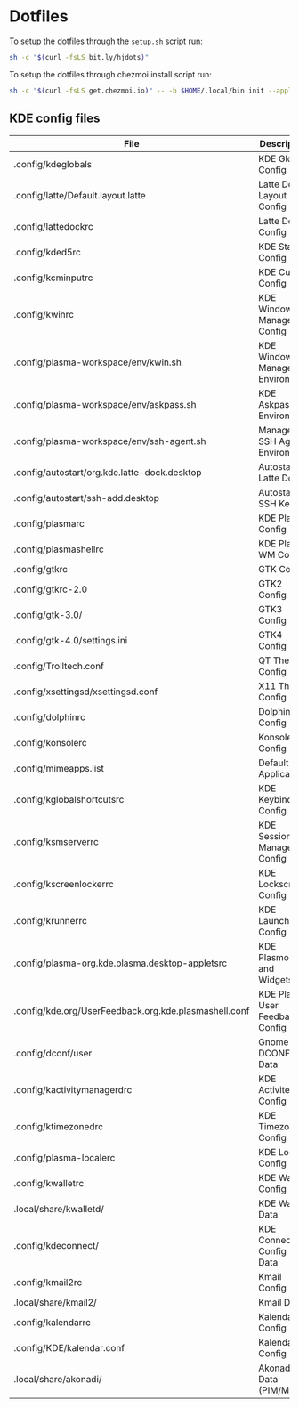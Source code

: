 # Dotfiles

To setup the dotfiles through the `setup.sh` script run:

```sh
sh -c "$(curl -fsLS bit.ly/hjdots)"
```

To setup the dotfiles through chezmoi install script run:

```sh
sh -c "$(curl -fsLS get.chezmoi.io)" -- -b $HOME/.local/bin init --apply haroldojunios
```

## KDE config files

| File                                                  | Description                     |
| ----------------------------------------------------- | ------------------------------- |
| .config/kdeglobals                                    | KDE Global Config               |
| .config/latte/Default.layout.latte                    | Latte Dock Layout Config        |
| .config/lattedockrc                                   | Latte Dock Config               |
| .config/kded5rc                                       | KDE Startup Config              |
| .config/kcminputrc                                    | KDE Cursor Config               |
| .config/kwinrc                                        | KDE Window Manager Config       |
| .config/plasma-workspace/env/kwin.sh                  | KDE Window Manager Environment  |
| .config/plasma-workspace/env/askpass.sh               | KDE Askpass Environment         |
| .config/plasma-workspace/env/ssh-agent.sh             | Manage SSH Agent Environment    |
| .config/autostart/org.kde.latte-dock.desktop          | Autostart Latte Dock            |
| .config/autostart/ssh-add.desktop                     | Autostart SSH Keyring           |
| .config/plasmarc                                      | KDE Plasma Config               |
| .config/plasmashellrc                                 | KDE Plasma WM Config            |
| .config/gtkrc                                         | GTK Config                      |
| .config/gtkrc-2.0                                     | GTK2 Config                     |
| .config/gtk-3.0/                                      | GTK3 Config                     |
| .config/gtk-4.0/settings.ini                          | GTK4 Config                     |
| .config/Trolltech.conf                                | QT Theme Config                 |
| .config/xsettingsd/xsettingsd.conf                    | X11 Theme Config                |
| .config/dolphinrc                                     | Dolphin Config                  |
| .config/konsolerc                                     | Konsole Config                  |
| .config/mimeapps.list                                 | Default Applications            |
| .config/kglobalshortcutsrc                            | KDE Keybinding Config           |
| .config/ksmserverrc                                   | KDE Session Manager Config      |
| .config/kscreenlockerrc                               | KDE Lockscreen Config           |
| .config/krunnerrc                                     | KDE Launcher Config             |
| .config/plasma-org.kde.plasma.desktop-appletsrc       | KDE Plasmoids and Widgets       |
| .config/kde.org/UserFeedback.org.kde.plasmashell.conf | KDE Plasma User Feedback Config |
| .config/dconf/user                                    | Gnome DCONF Data                |
| .config/kactivitymanagerdrc                           | KDE Activites Config            |
| .config/ktimezonedrc                                  | KDE Timezone Config             |
| .config/plasma-localerc                               | KDE Locale Config               |
| .config/kwalletrc                                     | KDE Wallet Config               |
| .local/share/kwalletd/                                | KDE Wallet Data                 |
| .config/kdeconnect/                                   | KDE Connect Config + Data       |
| .config/kmail2rc                                      | Kmail Config                    |
| .local/share/kmail2/                                  | Kmail Data                      |
| .config/kalendarrc                                    | Kalendar Config                 |
| .config/KDE/kalendar.conf                             | Kalendar Config                 |
| .local/share/akonadi/                                 | Akonadi Data (PIM/Mail?)        |
